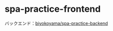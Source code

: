 # spa-practice-frontend

バックエンド：[biyokoyama/spa-practice-backend](https://github.com/biyokoyama/spa-practice-backend)  
